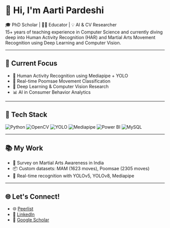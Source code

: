 # 👋 Hi, I'm Aarti Pardeshi

🎓 PhD Scholar | 👩‍🏫 Educator | 💡 AI & CV Researcher  
15+ years of teaching experience in Computer Science and currently diving deep into Human Activity Recognition (HAR) and Martial Arts Movement Recognition using Deep Learning and Computer Vision.

---

## 🧠 Current Focus
- 🤖 Human Activity Recognition using Mediapipe + YOLO
- 🥋 Real-time Poomsae Movement Classification
- 🧪 Deep Learning & Computer Vision Research
- 📊 AI in Consumer Behavior Analytics

---

## 💼 Tech Stack
![Python](https://img.shields.io/badge/-Python-333?style=flat&logo=python)
![OpenCV](https://img.shields.io/badge/-OpenCV-333?style=flat&logo=opencv)
![YOLO](https://img.shields.io/badge/-YOLOv8-333?style=flat&logo=github)
![Mediapipe](https://img.shields.io/badge/-Mediapipe-333?style=flat)
![Power BI](https://img.shields.io/badge/-Power%20BI-333?style=flat&logo=powerbi)
![MySQL](https://img.shields.io/badge/-MySQL-333?style=flat&logo=mysql)

---

## 📚 My Work
- 📝 Survey on Martial Arts Awareness in India
- 📦 Custom datasets: MAM (1623 moves), Poomsae (2305 moves)
- 🧠 Real-time recognition with YOLOv5, YOLOv8, Mediapipe

---

## 🌐 Let's Connect!
- 🌐 [Peerlist](https://peerlist.io/yourusername)
- 💼 [LinkedIn](https://linkedin.com/in/yourusername)
- 🧠 [Google Scholar](#)
